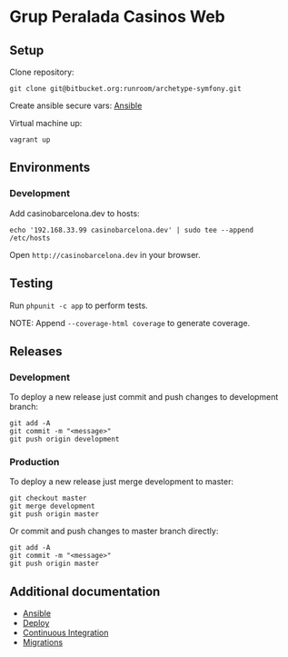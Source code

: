 # Grup Peralada Casinos Web


## Setup

Clone repository:

    git clone git@bitbucket.org:runroom/archetype-symfony.git

Create ansible secure vars: [Ansible](doc/Ansible.md)

Virtual machine up:

    vagrant up


## Environments

### Development

Add casinobarcelona.dev to hosts:

    echo '192.168.33.99 casinobarcelona.dev' | sudo tee --append /etc/hosts

Open `http://casinobarcelona.dev` in your browser.


## Testing

Run `phpunit -c app` to perform tests.

NOTE: Append `--coverage-html coverage` to generate coverage.


## Releases

### Development

To deploy a new release just commit and push changes to development branch:

    git add -A
    git commit -m "<message>"
    git push origin development

### Production

To deploy a new release just merge development to master:

    git checkout master
    git merge development
    git push origin master

Or commit and push changes to master branch directly:

    git add -A
    git commit -m "<message>"
    git push origin master


## Additional documentation

- [Ansible](doc/Ansible.md)
- [Deploy](doc/Despliegue.md)
- [Continuous Integration](doc/Integracion_continua.md)
- [Migrations](doc/Migraciones.md)
